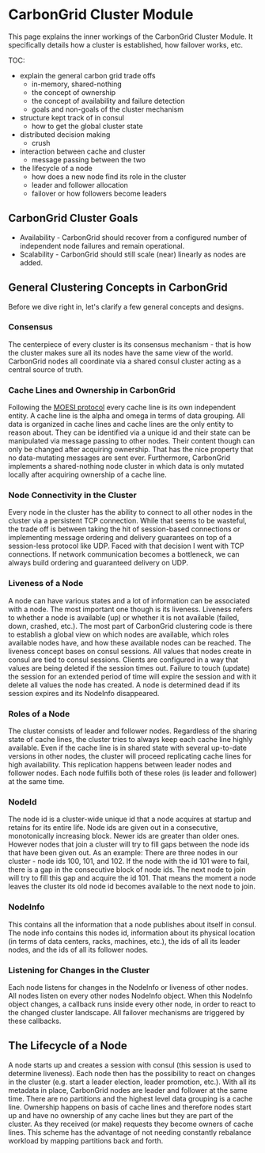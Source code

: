 # CarbonGrid Cluster Module

This page explains the inner workings of the CarbonGrid Cluster Module. It specifically details how a cluster is established, how failover works, etc.

TOC:
* explain the general carbon grid trade offs
  * in-memory, shared-nothing
  * the concept of ownership
  * the concept of availability and failure detection
  * goals and non-goals of the cluster mechanism
* structure kept track of in consul
  * how to get the global cluster state
* distributed decision making
  * crush
* interaction between cache and cluster
  * message passing between the two
* the lifecycle of a node
  * how does a new node find its role in the cluster
  * leader and follower allocation
  * failover or how followers become leaders

## CarbonGrid Cluster Goals

* Availability - CarbonGrid should recover from a configured number of independent node failures and remain operational.
* Scalability - CarbonGrid should still scale (near) linearly as nodes are added.

## General Clustering Concepts in CarbonGrid

Before we dive right in, let's clarify a few general concepts and designs.

### Consensus

The centerpiece of every cluster is its consensus mechanism - that is how the cluster makes sure all its nodes have the same view of the world.
CarbonGrid nodes all coordinate via a shared consul cluster acting as a central source of truth.

### Cache Lines and Ownership in CarbonGrid

Following the [MOESI protocol](http://developer.amd.com/wordpress/media/2012/10/24593_APM_v21.pdf) every cache line is its own independent entity. A cache line is the alpha and omega in terms of data grouping. All data is organized in cache lines and cache lines are the only entity to reason about. They can be identified via a unique id and their state can be manipulated via message passing to other nodes. Their content though can only be changed after acquiring ownership. That has the nice property that no data-mutating messages are sent ever. Furthermore, CarbonGrid implements a shared-nothing node cluster in which data is only mutated locally after acquiring ownership of a cache line.

### Node Connectivity in the Cluster

Every node in the cluster has the ability to connect to all other nodes in the cluster via a persistent TCP connection. While that seems to be wasteful, the trade off is between taking the hit of session-based connections or implementing message ordering and delivery guarantees on top of a session-less protocol like UDP. Faced with that decision I went with TCP connections. If network communication becomes a bottleneck, we can always build ordering and guaranteed delivery on UDP.

### Liveness of a Node
A node can have various states and a lot of information can be associated with a node. The most important one though is its liveness. Liveness refers to whether a node is available (up) or whether it is not available (failed, down, crashed, etc.). The most part of CarbonGrid clustering code is there to establish a global view on which nodes are available, which roles available nodes have, and how these available nodes can be reached.
The liveness concept bases on consul sessions. All values that nodes create in consul are tied to consul sessions. Clients are configured in a way that values are being deleted if the session times out. Failure to touch (update) the session for an extended period of time will expire the session and with it delete all values the node has created. A node is determined dead if its session expires and its NodeInfo disappeared.

### Roles of a Node

The cluster consists of leader and follower nodes. Regardless of the sharing state of cache lines, the cluster tries to always keep each cache line highly available. Even if the cache line is in shared state with several up-to-date versions in other nodes, the cluster will proceed replicating cache lines for high availability. This replication happens between leader nodes and follower nodes. Each node fulfills both of these roles (is leader and follower) at the same time.

### NodeId
The node id is a cluster-wide unique id that a node acquires at startup and retains for its entire life. Node ids are given out in a consecutive, monotonically increasing block. Newer ids are greater than older ones. However nodes that join a cluster will try to fill gaps between the node ids that have been given out. As an example: There are three nodes in our cluster - node ids 100, 101, and 102. If the node with the id 101 were to fail, there is a gap in the consecutive block of node ids. The next node to join will try to fill this gap and acquire the id 101. That means the moment a node leaves the cluster its old node id becomes available to the next node to join. 

### NodeInfo 
This contains all the information that a node publishes about itself in consul. The node info contains this nodes id, information about its physical location (in terms of data centers, racks, machines, etc.), the ids of all its leader nodes, and the ids of all its follower nodes.

### Listening for Changes in the Cluster

Each node listens for changes in the NodeInfo or liveness of other nodes.
All nodes listen on every other nodes NodeInfo object. When this NodeInfo object changes, a callback runs inside every other node, in order to react to the changed cluster landscape. All failover mechanisms are triggered by these callbacks.

## The Lifecycle of a Node

A node starts up and creates a session with consul (this session is used to determine liveness). Each node then has the possibility to react on changes in the cluster (e.g. start a leader election, leader promotion, etc.). With all its metadata in place, CarbonGrid nodes are leader and follower at the same time. There are no partitions and the highest level data grouping is a cache line. Ownership happens on basis of cache lines and therefore nodes start up and have no ownership of any cache lines but they are part of the cluster. As they received (or make) requests they become owners of cache lines. This scheme has the advantage of not needing constantly rebalance workload by mapping partitions back and forth.
